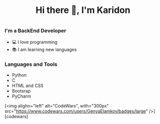 <h1 align="center">Hi there 👋, I'm Karidon<h1>

### I'm a BackEnd Developer
* 💻 I love programming
* 📚 I am learning new languages


### Languages and Tools
* Python
* C
* HTML and CSS
* Bootsrap
* PyCharm

[<img alighn="left" alt="CodeWars", with="300px" src="https://www.codewars.com/users/GenyaElamkov/badges/large" />][codewars]
